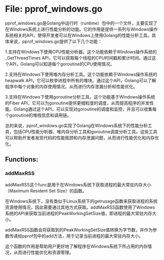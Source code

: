 # File: pprof_windows.go

pprof_windows.go是Golang中运行时（runtime）包中的一个文件，主要实现了在Windows系统上进行性能分析的功能。它的作用是提供一系列与Windows操作系统相关的API，使得开发者可以在Windows上使用Golang的性能分析工具。具体来说，pprof_windows.go提供了以下几个功能：

1.支持在Windows下使用CPU性能分析器。这个功能依赖于Windows操作系统的_GetThreadTimes API，它可以获取每个线程的CPU时间戳和累计时间。通过这个API，Golang可以知道每个goroutine的CPU使用情况。

2.支持在Windows下使用堆内存分析工具。这个功能依赖于Windows操作系统的heapwalk API，它可以枚举进程中所有的堆块。通过这个API，Golang可以了解程序中每个对象的内存使用情况，从而进行内存泄漏分析和性能优化。

3.支持在Windows下使用goroutine分析工具。这个功能基于Windows操作系统的Fiber API，它可以为goroutine提供更细粒度的调度，从而提高程序的并发性能。Golang通过这个API，可以实现对goroutine的调度和监控，并且可以收集每个goroutine的堆栈信息和调用链。

总的来说，pprof_windows.go实现了Golang在Windows系统下的性能分析工具，包括CPU性能分析器、堆内存分析工具和goroutine调度分析工具。这些工具可以帮助开发者发现代码的性能瓶颈和内存泄漏问题，从而进行性能优化和内存优化。

## Functions:

### addMaxRSS

addMaxRSS这个func是用于在Windows系统下获取进程的最大常驻内存大小（Maximum Resident Set Size）的函数。

在Windows系统下，没有类似于Linux系统下的getrusage函数来获取进程的系统资源使用情况，因此需要通过其他方式获取。addMaxRSS函数使用了Windows系统的API来获取当前进程的PeakWorkingSetSize值，即进程的最大常驻内存大小。

addMaxRSS函数会将获取到的PeakWorkingSetSize值转换为字节数，并作为参数传递给pprof包中的add方法，用于记录当前进程的最大常驻内存大小。

这个函数的作用是帮助用户更好地了解程序在Windows系统下所占用的内存情况，从而进行性能优化和资源管理。



